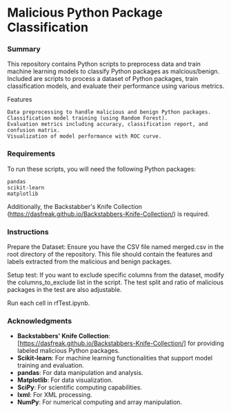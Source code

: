 # Malicious Python Package Classification

### Summary

This repository contains Python scripts to preprocess data and train machine learning models to classify Python packages as malcious/benign. Included are scripts to process a dataset of Python packages, train classification models, and evaluate their performance using various metrics. 

Features

    Data preprocessing to handle malicious and benign Python packages.
    Classification model training (using Random Forest).
    Evaluation metrics including accuracy, classification report, and confusion matrix.
    Visualization of model performance with ROC curve.

### Requirements

To run these scripts, you will need the following Python packages:

    pandas
    scikit-learn
    matplotlib

Additionally, the Backstabber's Knife Collection (https://dasfreak.github.io/Backstabbers-Knife-Collection/) is required.

### Instructions

Prepare the Dataset:
Ensure you have the CSV file named merged.csv in the root directory of the repository. This file should contain the features and labels extracted from the malicious and benign packages.

Setup test:
If you want to exclude specific columns from the dataset, modify the columns_to_exclude list in the script.
The test split and ratio of malicious packages in the test are also adjustable.

Run each cell in rfTest.ipynb.

### Acknowledgments
- **Backstabbers' Knife Collection**: [https://dasfreak.github.io/Backstabbers-Knife-Collection/] for providing labeled malicious Python packages.
- **Scikit-learn**: For machine learning functionalities that support model training and evaluation.
- **pandas**: For data manipulation and analysis.
- **Matplotlib**: For data visualization.
- **SciPy**: For scientific computing capabilities.
- **lxml**: For XML processing.
- **NumPy**: For numerical computing and array manipulation.
